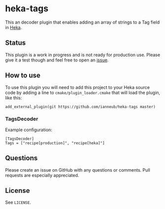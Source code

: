 heka-tags
=========

This an decoder plugin that enables adding an array of strings to a Tag field in [Heka](https://github.com/mozilla-services/heka).

## Status

This plugin is a work in progress and is not ready for production use. Please give it a test though and feel free to open an [issue](https://github.com/ianneub/heka-tags/issues).

## How to use

To use this plugin you will need to add this project to your Heka source code by adding a line to `cmake/plugin_loader.cmake` that will load the plugin, like this:

    add_external_plugin(git https://github.com/ianneub/heka-tags master)


### TagsDecoder

Example configuration:

    [TagsDecoder]
    Tags = ["recipe[production]", "recipe[heka]"]
    
## Questions

Please create an issue on GitHub with any questions or comments. Pull requests are especially appreciated.

## License

See `LICENSE`.
